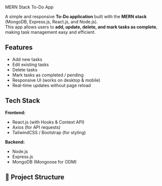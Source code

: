 MERN Stack To-Do App

A simple and responsive **To-Do application** built with the **MERN stack** (MongoDB, Express.js, React.js, and Node.js).  
This app allows users to **add, update, delete, and mark tasks as complete**, making task management easy and efficient.

## Features

-  Add new tasks  
-  Edit existing tasks  
-  Delete tasks  
-  Mark tasks as completed / pending  
-  Responsive UI (works on desktop & mobile)  
-  Real-time updates without page reload  

## Tech Stack

**Frontend:**
- React.js (with Hooks & Context API)
- Axios (for API requests)
- TailwindCSS / Bootstrap (for styling)

**Backend:**
- Node.js
- Express.js
- MongoDB (Mongoose for ODM)

## 📂 Project Structure

